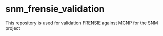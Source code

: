 # snm_frensie_validation
This repository is used for validation FRENSIE against MCNP for the SNM project
